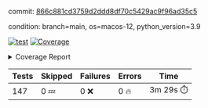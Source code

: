 commit: [866c881cd3759d2ddd8df70c5429ac9f96ad35c5](https://github.com/rcmdnk/homebrew-file/tree/866c881cd3759d2ddd8df70c5429ac9f96ad35c5)

condition: branch=main, os=macos-12, python_version=3.9

[![test](https://github.com/rcmdnk/homebrew-file/actions/workflows/test.yml/badge.svg)](https://github.com/rcmdnk/homebrew-file/actions/runs/4288989962)
<a href="https://github.com/rcmdnk/homebrew-file/blob/866c881cd3759d2ddd8df70c5429ac9f96ad35c5/README.md"><img alt="Coverage" src="https://img.shields.io/badge/Coverage-53%25-orange.svg" /></a><details><summary>Coverage Report </summary><table><tr><th>File</th><th>Stmts</th><th>Miss</th><th>Cover</th><th>Missing</th></tr><tbody><tr><td colspan="5"><b>bin</b></td></tr><tr><td>&nbsp; &nbsp;<a href="https://github.com/rcmdnk/homebrew-file/blob/866c881cd3759d2ddd8df70c5429ac9f96ad35c5/bin/brew-file">brew-file</a></td><td>1828</td><td>862</td><td>53%</td><td><a href="https://github.com/rcmdnk/homebrew-file/blob/866c881cd3759d2ddd8df70c5429ac9f96ad35c5/bin/brew-file#L43-L58">43&ndash;58</a>, <a href="https://github.com/rcmdnk/homebrew-file/blob/866c881cd3759d2ddd8df70c5429ac9f96ad35c5/bin/brew-file#L63-L65">63&ndash;65</a>, <a href="https://github.com/rcmdnk/homebrew-file/blob/866c881cd3759d2ddd8df70c5429ac9f96ad35c5/bin/brew-file#L153">153</a>, <a href="https://github.com/rcmdnk/homebrew-file/blob/866c881cd3759d2ddd8df70c5429ac9f96ad35c5/bin/brew-file#L263">263</a>, <a href="https://github.com/rcmdnk/homebrew-file/blob/866c881cd3759d2ddd8df70c5429ac9f96ad35c5/bin/brew-file#L282">282</a>, <a href="https://github.com/rcmdnk/homebrew-file/blob/866c881cd3759d2ddd8df70c5429ac9f96ad35c5/bin/brew-file#L288">288</a>, <a href="https://github.com/rcmdnk/homebrew-file/blob/866c881cd3759d2ddd8df70c5429ac9f96ad35c5/bin/brew-file#L313">313</a>, <a href="https://github.com/rcmdnk/homebrew-file/blob/866c881cd3759d2ddd8df70c5429ac9f96ad35c5/bin/brew-file#L333">333</a>, <a href="https://github.com/rcmdnk/homebrew-file/blob/866c881cd3759d2ddd8df70c5429ac9f96ad35c5/bin/brew-file#L336-L339">336&ndash;339</a>, <a href="https://github.com/rcmdnk/homebrew-file/blob/866c881cd3759d2ddd8df70c5429ac9f96ad35c5/bin/brew-file#L353-L359">353&ndash;359</a>, <a href="https://github.com/rcmdnk/homebrew-file/blob/866c881cd3759d2ddd8df70c5429ac9f96ad35c5/bin/brew-file#L379-L385">379&ndash;385</a>, <a href="https://github.com/rcmdnk/homebrew-file/blob/866c881cd3759d2ddd8df70c5429ac9f96ad35c5/bin/brew-file#L395-L406">395&ndash;406</a>, <a href="https://github.com/rcmdnk/homebrew-file/blob/866c881cd3759d2ddd8df70c5429ac9f96ad35c5/bin/brew-file#L595">595</a>, <a href="https://github.com/rcmdnk/homebrew-file/blob/866c881cd3759d2ddd8df70c5429ac9f96ad35c5/bin/brew-file#L597">597</a>, <a href="https://github.com/rcmdnk/homebrew-file/blob/866c881cd3759d2ddd8df70c5429ac9f96ad35c5/bin/brew-file#L599">599</a>, <a href="https://github.com/rcmdnk/homebrew-file/blob/866c881cd3759d2ddd8df70c5429ac9f96ad35c5/bin/brew-file#L616-L620">616&ndash;620</a>, <a href="https://github.com/rcmdnk/homebrew-file/blob/866c881cd3759d2ddd8df70c5429ac9f96ad35c5/bin/brew-file#L633-L638">633&ndash;638</a>, <a href="https://github.com/rcmdnk/homebrew-file/blob/866c881cd3759d2ddd8df70c5429ac9f96ad35c5/bin/brew-file#L648">648</a>, <a href="https://github.com/rcmdnk/homebrew-file/blob/866c881cd3759d2ddd8df70c5429ac9f96ad35c5/bin/brew-file#L663">663</a>, <a href="https://github.com/rcmdnk/homebrew-file/blob/866c881cd3759d2ddd8df70c5429ac9f96ad35c5/bin/brew-file#L667-L671">667&ndash;671</a>, <a href="https://github.com/rcmdnk/homebrew-file/blob/866c881cd3759d2ddd8df70c5429ac9f96ad35c5/bin/brew-file#L689-L703">689&ndash;703</a>, <a href="https://github.com/rcmdnk/homebrew-file/blob/866c881cd3759d2ddd8df70c5429ac9f96ad35c5/bin/brew-file#L796-L811">796&ndash;811</a>, <a href="https://github.com/rcmdnk/homebrew-file/blob/866c881cd3759d2ddd8df70c5429ac9f96ad35c5/bin/brew-file#L835">835</a>, <a href="https://github.com/rcmdnk/homebrew-file/blob/866c881cd3759d2ddd8df70c5429ac9f96ad35c5/bin/brew-file#L846-L847">846&ndash;847</a>, <a href="https://github.com/rcmdnk/homebrew-file/blob/866c881cd3759d2ddd8df70c5429ac9f96ad35c5/bin/brew-file#L855">855</a>, <a href="https://github.com/rcmdnk/homebrew-file/blob/866c881cd3759d2ddd8df70c5429ac9f96ad35c5/bin/brew-file#L868-L873">868&ndash;873</a>, <a href="https://github.com/rcmdnk/homebrew-file/blob/866c881cd3759d2ddd8df70c5429ac9f96ad35c5/bin/brew-file#L877-L879">877&ndash;879</a>, <a href="https://github.com/rcmdnk/homebrew-file/blob/866c881cd3759d2ddd8df70c5429ac9f96ad35c5/bin/brew-file#L883-L886">883&ndash;886</a>, <a href="https://github.com/rcmdnk/homebrew-file/blob/866c881cd3759d2ddd8df70c5429ac9f96ad35c5/bin/brew-file#L991">991</a>, <a href="https://github.com/rcmdnk/homebrew-file/blob/866c881cd3759d2ddd8df70c5429ac9f96ad35c5/bin/brew-file#L1046">1046</a>, <a href="https://github.com/rcmdnk/homebrew-file/blob/866c881cd3759d2ddd8df70c5429ac9f96ad35c5/bin/brew-file#L1111-L1114">1111&ndash;1114</a>, <a href="https://github.com/rcmdnk/homebrew-file/blob/866c881cd3759d2ddd8df70c5429ac9f96ad35c5/bin/brew-file#L1131">1131</a>, <a href="https://github.com/rcmdnk/homebrew-file/blob/866c881cd3759d2ddd8df70c5429ac9f96ad35c5/bin/brew-file#L1138">1138</a>, <a href="https://github.com/rcmdnk/homebrew-file/blob/866c881cd3759d2ddd8df70c5429ac9f96ad35c5/bin/brew-file#L1146">1146</a>, <a href="https://github.com/rcmdnk/homebrew-file/blob/866c881cd3759d2ddd8df70c5429ac9f96ad35c5/bin/brew-file#L1148">1148</a>, <a href="https://github.com/rcmdnk/homebrew-file/blob/866c881cd3759d2ddd8df70c5429ac9f96ad35c5/bin/brew-file#L1179">1179</a>, <a href="https://github.com/rcmdnk/homebrew-file/blob/866c881cd3759d2ddd8df70c5429ac9f96ad35c5/bin/brew-file#L1184-L1187">1184&ndash;1187</a>, <a href="https://github.com/rcmdnk/homebrew-file/blob/866c881cd3759d2ddd8df70c5429ac9f96ad35c5/bin/brew-file#L1189-L1192">1189&ndash;1192</a>, <a href="https://github.com/rcmdnk/homebrew-file/blob/866c881cd3759d2ddd8df70c5429ac9f96ad35c5/bin/brew-file#L1221-L1231">1221&ndash;1231</a>, <a href="https://github.com/rcmdnk/homebrew-file/blob/866c881cd3759d2ddd8df70c5429ac9f96ad35c5/bin/brew-file#L1234-L1237">1234&ndash;1237</a>, <a href="https://github.com/rcmdnk/homebrew-file/blob/866c881cd3759d2ddd8df70c5429ac9f96ad35c5/bin/brew-file#L1240-L1244">1240&ndash;1244</a>, <a href="https://github.com/rcmdnk/homebrew-file/blob/866c881cd3759d2ddd8df70c5429ac9f96ad35c5/bin/brew-file#L1250">1250</a>, <a href="https://github.com/rcmdnk/homebrew-file/blob/866c881cd3759d2ddd8df70c5429ac9f96ad35c5/bin/brew-file#L1256">1256</a>, <a href="https://github.com/rcmdnk/homebrew-file/blob/866c881cd3759d2ddd8df70c5429ac9f96ad35c5/bin/brew-file#L1262-L1267">1262&ndash;1267</a>, <a href="https://github.com/rcmdnk/homebrew-file/blob/866c881cd3759d2ddd8df70c5429ac9f96ad35c5/bin/brew-file#L1278-L1300">1278&ndash;1300</a>, <a href="https://github.com/rcmdnk/homebrew-file/blob/866c881cd3759d2ddd8df70c5429ac9f96ad35c5/bin/brew-file#L1328">1328</a>, <a href="https://github.com/rcmdnk/homebrew-file/blob/866c881cd3759d2ddd8df70c5429ac9f96ad35c5/bin/brew-file#L1344-L1352">1344&ndash;1352</a>, <a href="https://github.com/rcmdnk/homebrew-file/blob/866c881cd3759d2ddd8df70c5429ac9f96ad35c5/bin/brew-file#L1357-L1376">1357&ndash;1376</a>, <a href="https://github.com/rcmdnk/homebrew-file/blob/866c881cd3759d2ddd8df70c5429ac9f96ad35c5/bin/brew-file#L1381-L1385">1381&ndash;1385</a>, <a href="https://github.com/rcmdnk/homebrew-file/blob/866c881cd3759d2ddd8df70c5429ac9f96ad35c5/bin/brew-file#L1399-L1446">1399&ndash;1446</a>, <a href="https://github.com/rcmdnk/homebrew-file/blob/866c881cd3759d2ddd8df70c5429ac9f96ad35c5/bin/brew-file#L1449-L1480">1449&ndash;1480</a>, <a href="https://github.com/rcmdnk/homebrew-file/blob/866c881cd3759d2ddd8df70c5429ac9f96ad35c5/bin/brew-file#L1485-L1517">1485&ndash;1517</a>, <a href="https://github.com/rcmdnk/homebrew-file/blob/866c881cd3759d2ddd8df70c5429ac9f96ad35c5/bin/brew-file#L1520-L1602">1520&ndash;1602</a>, <a href="https://github.com/rcmdnk/homebrew-file/blob/866c881cd3759d2ddd8df70c5429ac9f96ad35c5/bin/brew-file#L1605-L1613">1605&ndash;1613</a>, <a href="https://github.com/rcmdnk/homebrew-file/blob/866c881cd3759d2ddd8df70c5429ac9f96ad35c5/bin/brew-file#L1626">1626</a>, <a href="https://github.com/rcmdnk/homebrew-file/blob/866c881cd3759d2ddd8df70c5429ac9f96ad35c5/bin/brew-file#L1631">1631</a>, <a href="https://github.com/rcmdnk/homebrew-file/blob/866c881cd3759d2ddd8df70c5429ac9f96ad35c5/bin/brew-file#L1636-L1675">1636&ndash;1675</a>, <a href="https://github.com/rcmdnk/homebrew-file/blob/866c881cd3759d2ddd8df70c5429ac9f96ad35c5/bin/brew-file#L1679-L1794">1679&ndash;1794</a>, <a href="https://github.com/rcmdnk/homebrew-file/blob/866c881cd3759d2ddd8df70c5429ac9f96ad35c5/bin/brew-file#L1804-L1816">1804&ndash;1816</a>, <a href="https://github.com/rcmdnk/homebrew-file/blob/866c881cd3759d2ddd8df70c5429ac9f96ad35c5/bin/brew-file#L1820">1820</a>, <a href="https://github.com/rcmdnk/homebrew-file/blob/866c881cd3759d2ddd8df70c5429ac9f96ad35c5/bin/brew-file#L1827-L1907">1827&ndash;1907</a>, <a href="https://github.com/rcmdnk/homebrew-file/blob/866c881cd3759d2ddd8df70c5429ac9f96ad35c5/bin/brew-file#L1914-L1940">1914&ndash;1940</a>, <a href="https://github.com/rcmdnk/homebrew-file/blob/866c881cd3759d2ddd8df70c5429ac9f96ad35c5/bin/brew-file#L1943-L1950">1943&ndash;1950</a>, <a href="https://github.com/rcmdnk/homebrew-file/blob/866c881cd3759d2ddd8df70c5429ac9f96ad35c5/bin/brew-file#L1954-L1955">1954&ndash;1955</a>, <a href="https://github.com/rcmdnk/homebrew-file/blob/866c881cd3759d2ddd8df70c5429ac9f96ad35c5/bin/brew-file#L1960-L2004">1960&ndash;2004</a>, <a href="https://github.com/rcmdnk/homebrew-file/blob/866c881cd3759d2ddd8df70c5429ac9f96ad35c5/bin/brew-file#L2008-L2044">2008&ndash;2044</a>, <a href="https://github.com/rcmdnk/homebrew-file/blob/866c881cd3759d2ddd8df70c5429ac9f96ad35c5/bin/brew-file#L2047-L2052">2047&ndash;2052</a>, <a href="https://github.com/rcmdnk/homebrew-file/blob/866c881cd3759d2ddd8df70c5429ac9f96ad35c5/bin/brew-file#L2056-L2064">2056&ndash;2064</a>, <a href="https://github.com/rcmdnk/homebrew-file/blob/866c881cd3759d2ddd8df70c5429ac9f96ad35c5/bin/brew-file#L2072-L2080">2072&ndash;2080</a>, <a href="https://github.com/rcmdnk/homebrew-file/blob/866c881cd3759d2ddd8df70c5429ac9f96ad35c5/bin/brew-file#L2084-L2086">2084&ndash;2086</a>, <a href="https://github.com/rcmdnk/homebrew-file/blob/866c881cd3759d2ddd8df70c5429ac9f96ad35c5/bin/brew-file#L2090">2090</a>, <a href="https://github.com/rcmdnk/homebrew-file/blob/866c881cd3759d2ddd8df70c5429ac9f96ad35c5/bin/brew-file#L2094-L2102">2094&ndash;2102</a>, <a href="https://github.com/rcmdnk/homebrew-file/blob/866c881cd3759d2ddd8df70c5429ac9f96ad35c5/bin/brew-file#L2112-L2280">2112&ndash;2280</a>, <a href="https://github.com/rcmdnk/homebrew-file/blob/866c881cd3759d2ddd8df70c5429ac9f96ad35c5/bin/brew-file#L2286-L2436">2286&ndash;2436</a>, <a href="https://github.com/rcmdnk/homebrew-file/blob/866c881cd3759d2ddd8df70c5429ac9f96ad35c5/bin/brew-file#L2462">2462</a>, <a href="https://github.com/rcmdnk/homebrew-file/blob/866c881cd3759d2ddd8df70c5429ac9f96ad35c5/bin/brew-file#L2487">2487</a>, <a href="https://github.com/rcmdnk/homebrew-file/blob/866c881cd3759d2ddd8df70c5429ac9f96ad35c5/bin/brew-file#L2566">2566</a>, <a href="https://github.com/rcmdnk/homebrew-file/blob/866c881cd3759d2ddd8df70c5429ac9f96ad35c5/bin/brew-file#L2571-L2582">2571&ndash;2582</a>, <a href="https://github.com/rcmdnk/homebrew-file/blob/866c881cd3759d2ddd8df70c5429ac9f96ad35c5/bin/brew-file#L2611-L2618">2611&ndash;2618</a>, <a href="https://github.com/rcmdnk/homebrew-file/blob/866c881cd3759d2ddd8df70c5429ac9f96ad35c5/bin/brew-file#L2643">2643</a>, <a href="https://github.com/rcmdnk/homebrew-file/blob/866c881cd3759d2ddd8df70c5429ac9f96ad35c5/bin/brew-file#L2655">2655</a>, <a href="https://github.com/rcmdnk/homebrew-file/blob/866c881cd3759d2ddd8df70c5429ac9f96ad35c5/bin/brew-file#L2671">2671</a>, <a href="https://github.com/rcmdnk/homebrew-file/blob/866c881cd3759d2ddd8df70c5429ac9f96ad35c5/bin/brew-file#L2685-L2689">2685&ndash;2689</a>, <a href="https://github.com/rcmdnk/homebrew-file/blob/866c881cd3759d2ddd8df70c5429ac9f96ad35c5/bin/brew-file#L2693-L2696">2693&ndash;2696</a>, <a href="https://github.com/rcmdnk/homebrew-file/blob/866c881cd3759d2ddd8df70c5429ac9f96ad35c5/bin/brew-file#L2699-L2702">2699&ndash;2702</a>, <a href="https://github.com/rcmdnk/homebrew-file/blob/866c881cd3759d2ddd8df70c5429ac9f96ad35c5/bin/brew-file#L2705-L2713">2705&ndash;2713</a>, <a href="https://github.com/rcmdnk/homebrew-file/blob/866c881cd3759d2ddd8df70c5429ac9f96ad35c5/bin/brew-file#L2742-L2749">2742&ndash;2749</a>, <a href="https://github.com/rcmdnk/homebrew-file/blob/866c881cd3759d2ddd8df70c5429ac9f96ad35c5/bin/brew-file#L2760-L2767">2760&ndash;2767</a>, <a href="https://github.com/rcmdnk/homebrew-file/blob/866c881cd3759d2ddd8df70c5429ac9f96ad35c5/bin/brew-file#L2848-L2850">2848&ndash;2850</a>, <a href="https://github.com/rcmdnk/homebrew-file/blob/866c881cd3759d2ddd8df70c5429ac9f96ad35c5/bin/brew-file#L2869">2869</a>, <a href="https://github.com/rcmdnk/homebrew-file/blob/866c881cd3759d2ddd8df70c5429ac9f96ad35c5/bin/brew-file#L2875">2875</a>, <a href="https://github.com/rcmdnk/homebrew-file/blob/866c881cd3759d2ddd8df70c5429ac9f96ad35c5/bin/brew-file#L2886-L3495">2886&ndash;3495</a>, <a href="https://github.com/rcmdnk/homebrew-file/blob/866c881cd3759d2ddd8df70c5429ac9f96ad35c5/bin/brew-file#L3499">3499</a></td></tr><tr><td><b>TOTAL</b></td><td><b>1828</b></td><td><b>862</b></td><td><b>53%</b></td><td>&nbsp;</td></tr></tbody></table></details>

| Tests | Skipped | Failures | Errors | Time |
| ----- | ------- | -------- | -------- | ------------------ |
| 147 | 0 :zzz: | 0 :x: | 0 :fire: | 3m 29s :stopwatch: |

